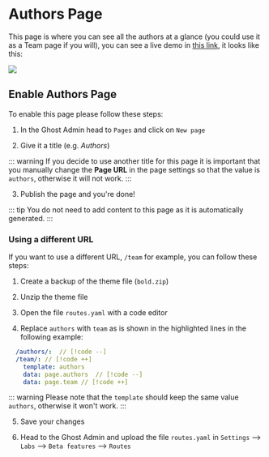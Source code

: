 # Authors Page

This page is where you can see all the authors at a glance (you could use it as a Team page if you will), you can see a live demo in [this link](https://bold.eduardogomez.io/authors/), it looks like this:

![](https://res.cloudinary.com/edev/image/upload/v1708187849/bold/CleanShot_2024-02-17_at_17.36.15.jpg)

## Enable Authors Page

To enable this page please follow these steps:

1. In the Ghost Admin head to `Pages` and click on `New page`

2. Give it a title (e.g. _Authors_)

::: warning
If you decide to use another title for this page it is important that you manually change the **Page URL** in the page settings so that the value is `authors`, otherwise it will not work.
:::

3. Publish the page and you're done!

::: tip
You do not need to add content to this page as it is automatically generated.
:::

### Using a different URL

If you want to use a different URL, `/team` for example, you can follow these steps:

1. Create a backup of the theme file (`bold.zip`)

2. Unzip the theme file

3. Open the file `routes.yaml` with a code editor

4. Replace `authors` with `team` as is shown in the highlighted lines in the following example:

```yaml
  /authors/:  // [!code --]
  /team/: // [!code ++]
    template: authors
    data: page.authors  // [!code --]
    data: page.team // [!code ++]
```

::: warning
Please note that the `template` should keep the same value `authors`, otherwise it won't work.
:::

5. Save your changes

6. Head to the Ghost Admin and upload the file `routes.yaml` in `Settings` --> `Labs` --> `Beta features` --> `Routes`
